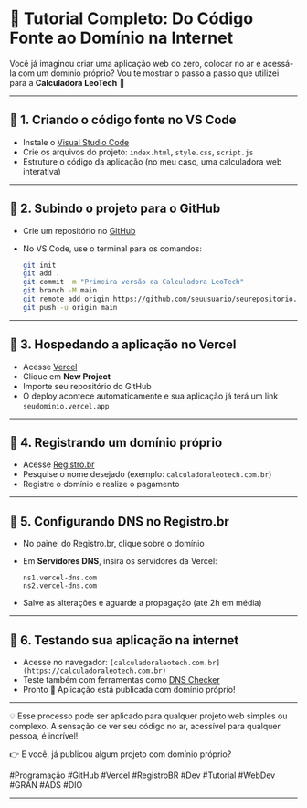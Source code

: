 # 🚀 Tutorial Completo: Do Código Fonte ao Domínio na Internet

Você já imaginou criar uma aplicação web do zero, colocar no ar e acessá-la com um domínio próprio?
Vou te mostrar o passo a passo que utilizei para a **Calculadora LeoTech** 🧮

---

## 🔹 1. Criando o código fonte no VS Code

* Instale o [Visual Studio Code](https://code.visualstudio.com/)
* Crie os arquivos do projeto: `index.html`, `style.css`, `script.js`
* Estruture o código da aplicação (no meu caso, uma calculadora web interativa)

---

## 🔹 2. Subindo o projeto para o GitHub

* Crie um repositório no [GitHub](https://github.com/)
* No VS Code, use o terminal para os comandos:

  ```bash
  git init
  git add .
  git commit -m "Primeira versão da Calculadora LeoTech"
  git branch -M main
  git remote add origin https://github.com/seuusuario/seurepositorio.git
  git push -u origin main
  ```

---

## 🔹 3. Hospedando a aplicação no Vercel

* Acesse [Vercel](https://vercel.com/)
* Clique em **New Project**
* Importe seu repositório do GitHub
* O deploy acontece automaticamente e sua aplicação já terá um link `seudominio.vercel.app`

---

## 🔹 4. Registrando um domínio próprio

* Acesse [Registro.br](https://registro.br)
* Pesquise o nome desejado (exemplo: `calculadoraleotech.com.br`)
* Registre o domínio e realize o pagamento

---

## 🔹 5. Configurando DNS no Registro.br

* No painel do Registro.br, clique sobre o domínio
* Em **Servidores DNS**, insira os servidores da Vercel:

  ```
  ns1.vercel-dns.com
  ns2.vercel-dns.com
  ```
* Salve as alterações e aguarde a propagação (até 2h em média)

---

## 🔹 6. Testando sua aplicação na internet

* Acesse no navegador: `[calculadoraleotech.com.br](https://calculadoraleotech.com.br)`
* Teste também com ferramentas como [DNS Checker](https://dnschecker.org)
* Pronto 🎉 Aplicação está publicada com domínio próprio!

---

💡 Esse processo pode ser aplicado para qualquer projeto web simples ou complexo.
A sensação de ver seu código no ar, acessível para qualquer pessoa, é incrível!

👉 E você, já publicou algum projeto com domínio próprio?

\#Programação #GitHub #Vercel #RegistroBR #Dev #Tutorial #WebDev #GRAN #ADS #DIO

---

